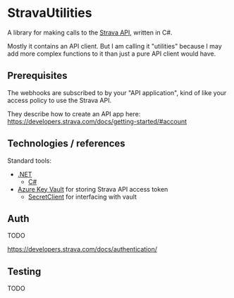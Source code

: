 # StravaUtilities

A library for making calls to the [Strava API](https://developers.strava.com/docs/), written in C#.

Mostly it contains an API client. But I am calling it "utilities" because I may add more complex functions to it than just a pure API client would have.

## Prerequisites

The webhooks are subscribed to by your "API application", kind of like your access policy to use the Strava API.

They describe how to create an API app here: https://developers.strava.com/docs/getting-started/#account

## Technologies / references

Standard tools:

- [.NET](https://learn.microsoft.com/en-us/dotnet/)
  - [C#](https://learn.microsoft.com/en-us/dotnet/csharp/)
- [Azure Key Vault](https://learn.microsoft.com/en-us/azure/key-vault/general/) for storing Strava API access token
  - [SecretClient](https://learn.microsoft.com/en-us/dotnet/api/overview/azure/security.keyvault.secrets-readme?view=azure-dotnet) for interfacing with vault

 ## Auth

 TODO

 https://developers.strava.com/docs/authentication/

 ## Testing

 TODO
